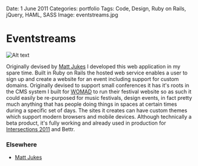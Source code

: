 Date: 1 June 2011
Categories: portfolio
Tags: Code, Design, Ruby on Rails, jQuery, HAML, SASS
Image: eventstreams.jpg

# Eventstreams

![Alt text](/attachments/eventstreams.jpg "The Eventstreams logo")

Originally devised by [Matt Jukes](http://digitalbydefault.com/) I developed this web application in my spare time. Built in Ruby on Rails the hosted web service enables a user to sign up and create a website for an event including support for custom domains. Originally devised to support small conferences it has it's roots in the CMS system I built for [WOMAD](http://womad.org) to run their festival website so as such it could easily be re-purposed for music festivals, design events, in fact pretty much anything that has people doing things in spaces at certain times during a specific set of days. The sites it creates can have custom themes which support modern browsers and mobile devices. Although technically a beta product, it's fully working and already used in production for [Intersections 2011](http://intersections2011.com) and Bettr.

### Elsewhere

* [Matt Jukes](http://digitalbydefault.com/)